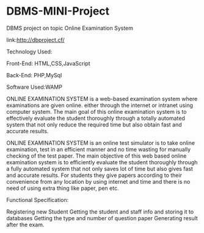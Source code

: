 # DBMS-MINI-Project
 DBMS project on topic Online Examination System

link:http://dbproject.cf/

Technology Used:

Front-End: HTML,CSS,JavaScript

Back-End: PHP,MySql

Software Used:WAMP

ONLINE EXAMINATION SYSTEM is a web-based examination system where examinations are given online. either through the internet or intranet using computer system. The main goal of this online examination system is to effectively evaluate the student thoroughly through a totally automated system that not only reduce the required time but also obtain fast and accurate results.

ONLINE EXAMINATION SYSTEM is an online test simulator is to take online examination, test in an efficient manner and no time wasting for manually checking of the test paper. The main objective of this web based online examination system is to efficiently evaluate the student thoroughly through a fully automated system that not only saves lot of time but also gives fast and accurate results. For students they give papers according to their convenience from any location by using internet and time and there is no need of using extra thing like paper, pen etc.

Functional Specification:

Registering new Student
Getting the student and staff info and storing it to databases
Getting the type and number of question paper 
Generating result after the exam.














